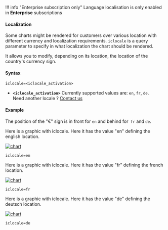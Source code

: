 !!! info "Enterprise subscription only"
    Language localisation is only enabled in **Enterprise** subscriptions

#### Localization

Some charts might be rendered for customers over various location with different currency and localization requirements. `iclocale` is a query parameter to specify in what localization the chart should be rendered.

It allows you to modify, depending on its location, the location of the country's currency sign.

#### Syntax

```
iclocale=<iclocale_activation>
```

- **`<iclocale_activation>`** Currently supported values are: `en`, `fr`, `de`. <br> Need another locale ? [Contact us](mailto:support@image-charts.com)


#### Example

The position of the "€" sign is in front for `en` and behind for` fr` and `de`.

Here is a graphic with iclocale. Here it has the value "en" defining the english location.

[![chart](https://image-charts.com/chart?chbr=8&chco=ED6D85%7CF7CF6B%7C56A1E5%7CF2A254%7C85e085&chd=a%3A140000%2C45000%2C48000%2C84000%2C165000&chg=20%2C50%2C5%2C5&chls=2.0%2C0.0%2C0.0&chm=N%2AcEURsz%2A%2CFFFFFF%2C0%2C-1%2C10%2CDosis%2Cnormal&chs=700x400&cht=bvg&chxl=1%3A%7CBMW%20i8%7CTesla%203%7CFord%20Mustang%7CAudi%20RS5%7CPorshe%20Taycan&chxs=0N%2AcEURzs%2A%2C00000%2C13%2C0%7C1N%2A%2A%2C00000%2C13%2C0&chxt=y%2Cx&icac=documentation&icff=Domine&icfs=normal&iclocale=en&icretina=1&ichm=d7e25e133d9f9af640877bebe6e47d2286fe7187a98bdeeec96803a5845f5310)](https://editor.image-charts.com/chart?chbr=8&chco=ED6D85%7CF7CF6B%7C56A1E5%7CF2A254%7C85e085&chd=a%3A140000%2C45000%2C48000%2C84000%2C165000&chg=20%2C50%2C5%2C5&chls=2.0%2C0.0%2C0.0&chm=N%2AcEURsz%2A%2CFFFFFF%2C0%2C-1%2C10%2CDosis%2Cnormal&chs=700x400&cht=bvg&chxl=1%3A%7CBMW%20i8%7CTesla%203%7CFord%20Mustang%7CAudi%20RS5%7CPorshe%20Taycan&chxs=0N%2AcEURzs%2A%2C00000%2C13%2C0%7C1N%2A%2A%2C00000%2C13%2C0&chxt=y%2Cx&icac=documentation&icff=Domine&icfs=normal&iclocale=en&icretina=1&ichm=d7e25e133d9f9af640877bebe6e47d2286fe7187a98bdeeec96803a5845f5310)

```
iclocale=en
```

Here is a graphic with iclocale. Here it has the value "fr" defining the french location.

[![chart](https://image-charts.com/chart?chbr=8&chco=ED6D85%7CF7CF6B%7C56A1E5%7CF2A254%7C85e085&chd=a%3A140000%2C45000%2C48000%2C84000%2C165000&chg=20%2C50%2C5%2C5&chls=2.0%2C0.0%2C0.0&chm=N%2AcEURsz%2A%2CFFFFFF%2C0%2C-1%2C10%2CDosis%2Cnormal&chs=700x400&cht=bvg&chxl=1%3A%7CBMW%20i8%7CTesla%203%7CFord%20Mustang%7CAudi%20RS5%7CPorshe%20Taycan&chxs=0N%2AcEURzs%2A%2C00000%2C13%2C0%7C1N%2A%2A%2C00000%2C13%2C0&chxt=y%2Cx&icac=documentation&icff=Domine&icfs=normal&iclocale=fr&icretina=1&ichm=6c22f6db819c1f722c6ea560331bfd0093870d54c6ce24e507b65eef21515d1d)](https://editor.image-charts.com/chart?chbr=8&chco=ED6D85%7CF7CF6B%7C56A1E5%7CF2A254%7C85e085&chd=a%3A140000%2C45000%2C48000%2C84000%2C165000&chg=20%2C50%2C5%2C5&chls=2.0%2C0.0%2C0.0&chm=N%2AcEURsz%2A%2CFFFFFF%2C0%2C-1%2C10%2CDosis%2Cnormal&chs=700x400&cht=bvg&chxl=1%3A%7CBMW%20i8%7CTesla%203%7CFord%20Mustang%7CAudi%20RS5%7CPorshe%20Taycan&chxs=0N%2AcEURzs%2A%2C00000%2C13%2C0%7C1N%2A%2A%2C00000%2C13%2C0&chxt=y%2Cx&icac=documentation&icff=Domine&icfs=normal&iclocale=fr&icretina=1&ichm=6c22f6db819c1f722c6ea560331bfd0093870d54c6ce24e507b65eef21515d1d)

```
iclocale=fr
```

Here is a graphic with iclocale. Here it has the value "de" defining the deutsch location.

[![chart](https://image-charts.com/chart?chbr=8&chco=ED6D85%7CF7CF6B%7C56A1E5%7CF2A254%7C85e085&chd=a%3A140000%2C45000%2C48000%2C84000%2C165000&chg=20%2C50%2C5%2C5&chls=2.0%2C0.0%2C0.0&chm=N%2AcEURsz%2A%2CFFFFFF%2C0%2C-1%2C10%2CDosis%2Cnormal&chs=700x400&cht=bvg&chxl=1%3A%7CBMW%20i8%7CTesla%203%7CFord%20Mustang%7CAudi%20RS5%7CPorshe%20Taycan&chxs=0N%2AcEURzs%2A%2C00000%2C13%2C0%7C1N%2A%2A%2C00000%2C13%2C0&chxt=y%2Cx&icac=documentation&icff=Domine&icfs=normal&iclocale=de&icretina=1&ichm=bd8a2747d9b6bc2d00f3e30bb5ea0bb92ecc099543dd92722738b8431ff15e20)](https://editor.image-charts.com/chart?chbr=8&chco=ED6D85%7CF7CF6B%7C56A1E5%7CF2A254%7C85e085&chd=a%3A140000%2C45000%2C48000%2C84000%2C165000&chg=20%2C50%2C5%2C5&chls=2.0%2C0.0%2C0.0&chm=N%2AcEURsz%2A%2CFFFFFF%2C0%2C-1%2C10%2CDosis%2Cnormal&chs=700x400&cht=bvg&chxl=1%3A%7CBMW%20i8%7CTesla%203%7CFord%20Mustang%7CAudi%20RS5%7CPorshe%20Taycan&chxs=0N%2AcEURzs%2A%2C00000%2C13%2C0%7C1N%2A%2A%2C00000%2C13%2C0&chxt=y%2Cx&icac=documentation&icff=Domine&icfs=normal&iclocale=de&icretina=1&ichm=bd8a2747d9b6bc2d00f3e30bb5ea0bb92ecc099543dd92722738b8431ff15e20)

```
iclocale=de
```
